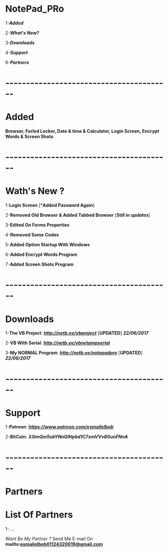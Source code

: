 # NotePad_PRo

1-***Added***

2-***What's New?***

3-***Downloads***

4-***Support***

6-***Partners***
# ----------------------------------------
# Added 

**Browser, Forled Locker, Date & time & Calculator, Login Screen, Encrypt Words & Screen Shots**
# ----------------------------------------
# Wath's New ?

1-**Login Screen** [***Added Password Again**] 

2-**Removed Old Browser & Added Tabbed Browser** [***Still in updates***]

3-**Edited On Forms Properties**

4-**Removed Some Codes**

5-**Added Option Startup With Windows**

6-**Added Encrypt Words Program**

7-**Added Screen Shots Program**
# ----------------------------------------
# Downloads

1-**The VB Project**: ***http://netb.ee/vbproject*** [**UPDATED**] ***22/06/2017***

2-**VB With Serial**:  ***http://netb.ee/vbnetampserial***

3-**My NORMAL Program**:  ***http://netb.ee/notepadpro*** [**UPDATED**] ***22/06/2017***
# ----------------------------------------
# Support

1-**Patreon**: __***https://www.patreon.com/esmailelbob***__

2-**BitCoin**: __***33imQm5ubYNnQ9tpbd1C7xmVVv8GunFNnA***__
# ----------------------------------------
# Partners

# List Of Partners

1-....

*Want Be My Partner ?*
Send Me E-mail On **mailto:esmailelbob01124320019@gmail.com** 
